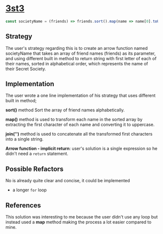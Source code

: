 # [3st3](https://edabit.com/user/yFGcFfNsHt2Z4G5a9)

```js
const societyName = (friends) => friends.sort().map(name => name[0].toUpperCase()).join('');
```

## Strategy

The user's strategy regarding this is to create an arrow function
named societyName that takes an array of friend names (friends) as its parameter,
and using different built in method to return string with first letter of each of
 their names, sorted in alphabetical order, which represents the name of their
 Secret Society.

## Implementation

The user wrote a one line implementation of his strategy that uses different 
built in method;

**sort()** method Sort the array of friend names alphabetically.

**map()** method is used to transform each name in the sorted array by extracting
the first character of each name and converting it to uppercase.

**join('')** method is used to concatenate all the transformed 
first characters into a single string.

**Arrow function - implicit return**: user's solution is a single expression
so he didn't need a `return` statement.

## Possible Refactors

No is already quite clear and concise, it could be implemented

- a longer `for` loop

## References

This solution was interesting to me because the user didn't use any loop
but instead used a **map** method making the process a lot easier compared to mine.
